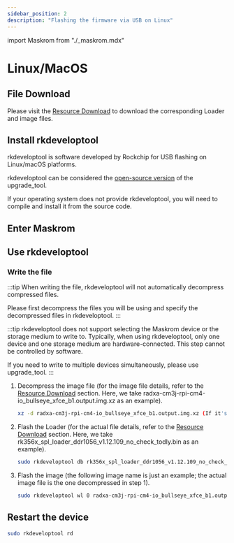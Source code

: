 ```yaml
---
sidebar_position: 2
description: "Flashing the firmware via USB on Linux"
---
```


import Maskrom from "./\_maskrom.mdx"

# Linux/MacOS

## File Download

Please visit the [Resource Download](../../../download.md) to download the corresponding Loader and image files.

## Install rkdeveloptool

rkdeveloptool is software developed by Rockchip for USB flashing on Linux/macOS platforms.

rkdeveloptool can be considered the [open-source version](https://opensource.rock-chips.com/wiki_Rkdeveloptool) of the upgrade_tool.

If your operating system does not provide rkdeveloptool, you will need to compile and install it from the source code.

## Enter Maskrom

<Maskrom/>

## Use rkdeveloptool

### Write the file

:::tip
When writing the file, rkdeveloptool will not automatically decompress compressed files.

Please first decompress the files you will be using and specify the decompressed files in rkdeveloptool.
:::

:::tip
rkdeveloptool does not support selecting the Maskrom device or the storage medium to write to.
Typically, when using rkdeveloptool, only one device and one storage medium are hardware-connected. This step cannot be controlled by software.

If you need to write to multiple devices simultaneously, please use upgrade_tool.
:::

1. Decompress the image file (for the image file details, refer to the [Resource Download](../../../download.md) section. Here, we take radxa-cm3j-rpi-cm4-io_bullseye_xfce_b1.output.img.xz as an example).

   ```bash
   xz -d radxa-cm3j-rpi-cm4-io_bullseye_xfce_b1.output.img.xz (If it's in gz format, use the command `gunzip -d xxx.gz`)
   ```

2. Flash the Loader (for the actual file details, refer to the [Resource Download](../../../download.md) section. Here, we take rk356x_spl_loader_ddr1056_v1.12.109_no_check_todly.bin as an example).

   ```bash
   sudo rkdeveloptool db rk356x_spl_loader_ddr1056_v1.12.109_no_check_todly.bin
   ```

3. Flash the image (the following image name is just an example; the actual image file is the one decompressed in step 1).

   ```bash
   sudo rkdeveloptool wl 0 radxa-cm3j-rpi-cm4-io_bullseye_xfce_b1.output.img
   ```

## Restart the device

```bash
sudo rkdeveloptool rd
```
